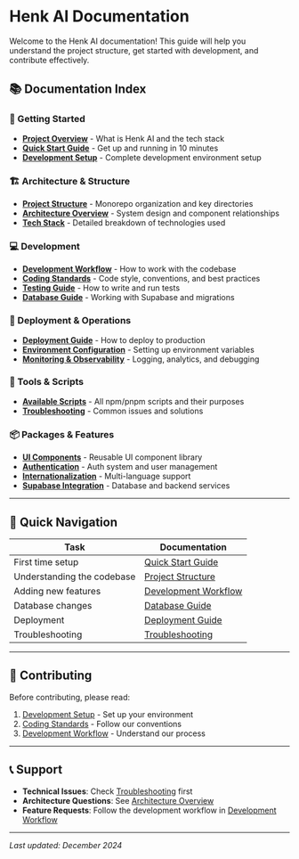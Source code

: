 # Henk AI Documentation

Welcome to the Henk AI documentation! This guide will help you understand the project structure, get started with development, and contribute effectively.

## 📚 Documentation Index

### 🚀 Getting Started
- **[Project Overview](./project-overview.md)** - What is Henk AI and the tech stack
- **[Quick Start Guide](./quick-start.md)** - Get up and running in 10 minutes
- **[Development Setup](./development-setup.md)** - Complete development environment setup

### 🏗️ Architecture & Structure
- **[Project Structure](./project-structure.md)** - Monorepo organization and key directories
- **[Architecture Overview](./architecture.md)** - System design and component relationships
- **[Tech Stack](./tech-stack.md)** - Detailed breakdown of technologies used

### 💻 Development
- **[Development Workflow](./development-workflow.md)** - How to work with the codebase
- **[Coding Standards](./coding-standards.md)** - Code style, conventions, and best practices
- **[Testing Guide](./testing.md)** - How to write and run tests
- **[Database Guide](./database.md)** - Working with Supabase and migrations

### 🚀 Deployment & Operations
- **[Deployment Guide](./deployment.md)** - How to deploy to production
- **[Environment Configuration](./environment.md)** - Setting up environment variables
- **[Monitoring & Observability](./monitoring.md)** - Logging, analytics, and debugging

### 🔧 Tools & Scripts
- **[Available Scripts](./scripts.md)** - All npm/pnpm scripts and their purposes
- **[Troubleshooting](./troubleshooting.md)** - Common issues and solutions

### 📦 Packages & Features
- **[UI Components](./ui-components.md)** - Reusable UI component library
- **[Authentication](./authentication.md)** - Auth system and user management
- **[Internationalization](./i18n.md)** - Multi-language support
- **[Supabase Integration](./supabase-integration.md)** - Database and backend services

---

## 🎯 Quick Navigation

| Task | Documentation |
|------|---------------|
| First time setup | [Quick Start Guide](./quick-start.md) |
| Understanding the codebase | [Project Structure](./project-structure.md) |
| Adding new features | [Development Workflow](./development-workflow.md) |
| Database changes | [Database Guide](./database.md) |
| Deployment | [Deployment Guide](./deployment.md) |
| Troubleshooting | [Troubleshooting](./troubleshooting.md) |

---

## 🤝 Contributing

Before contributing, please read:
1. [Development Setup](./development-setup.md) - Set up your environment
2. [Coding Standards](./coding-standards.md) - Follow our conventions
3. [Development Workflow](./development-workflow.md) - Understand our process

---

## 📞 Support

- **Technical Issues**: Check [Troubleshooting](./troubleshooting.md) first
- **Architecture Questions**: See [Architecture Overview](./architecture.md)
- **Feature Requests**: Follow the development workflow in [Development Workflow](./development-workflow.md)

---

*Last updated: December 2024* 
